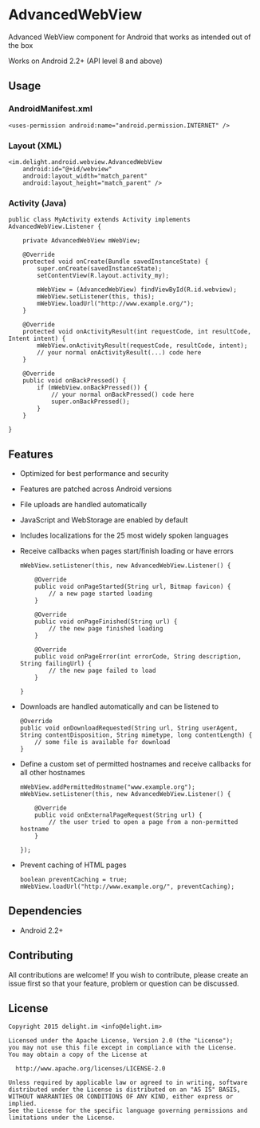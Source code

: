 # AdvancedWebView

Advanced WebView component for Android that works as intended out of the box

Works on Android 2.2+ (API level 8 and above)

## Usage

### AndroidManifest.xml

```
<uses-permission android:name="android.permission.INTERNET" />
```

### Layout (XML)

```
<im.delight.android.webview.AdvancedWebView
	android:id="@+id/webview"
	android:layout_width="match_parent"
	android:layout_height="match_parent" />
```

### Activity (Java)

```
public class MyActivity extends Activity implements AdvancedWebView.Listener {

	private AdvancedWebView mWebView;
	
	@Override
	protected void onCreate(Bundle savedInstanceState) {
		super.onCreate(savedInstanceState);
		setContentView(R.layout.activity_my);

		mWebView = (AdvancedWebView) findViewById(R.id.webview);
		mWebView.setListener(this, this);
		mWebView.loadUrl("http://www.example.org/");
	}

	@Override
	protected void onActivityResult(int requestCode, int resultCode, Intent intent) {
		mWebView.onActivityResult(requestCode, resultCode, intent);
		// your normal onActivityResult(...) code here
	}

	@Override
	public void onBackPressed() {
		if (mWebView.onBackPressed()) {
			// your normal onBackPressed() code here
			super.onBackPressed();
		}
	}

}
```

## Features

 * Optimized for best performance and security
 * Features are patched across Android versions
 * File uploads are handled automatically
 * JavaScript and WebStorage are enabled by default
 * Includes localizations for the 25 most widely spoken languages
 * Receive callbacks when pages start/finish loading or have errors

   ```
   mWebView.setListener(this, new AdvancedWebView.Listener() {

       @Override
       public void onPageStarted(String url, Bitmap favicon) {
           // a new page started loading
       }

       @Override
       public void onPageFinished(String url) {
           // the new page finished loading
       }

       @Override
       public void onPageError(int errorCode, String description, String failingUrl) {
           // the new page failed to load
       }

   }
   ```

 * Downloads are handled automatically and can be listened to

   ```
   @Override
   public void onDownloadRequested(String url, String userAgent, String contentDisposition, String mimetype, long contentLength) {
       // some file is available for download
   }
   ```

 * Define a custom set of permitted hostnames and receive callbacks for all other hostnames

   ```
   mWebView.addPermittedHostname("www.example.org");
   mWebView.setListener(this, new AdvancedWebView.Listener() {
   
       @Override
       public void onExternalPageRequest(String url) {
           // the user tried to open a page from a non-permitted hostname
       }
   	
   });
   ```

 * Prevent caching of HTML pages

   ```
   boolean preventCaching = true;
   mWebView.loadUrl("http://www.example.org/", preventCaching);
   ```

## Dependencies

 * Android 2.2+

## Contributing

All contributions are welcome! If you wish to contribute, please create an issue first so that your feature, problem or question can be discussed.

## License

```
Copyright 2015 delight.im <info@delight.im>

Licensed under the Apache License, Version 2.0 (the "License");
you may not use this file except in compliance with the License.
You may obtain a copy of the License at

  http://www.apache.org/licenses/LICENSE-2.0

Unless required by applicable law or agreed to in writing, software
distributed under the License is distributed on an "AS IS" BASIS,
WITHOUT WARRANTIES OR CONDITIONS OF ANY KIND, either express or implied.
See the License for the specific language governing permissions and
limitations under the License.
```
